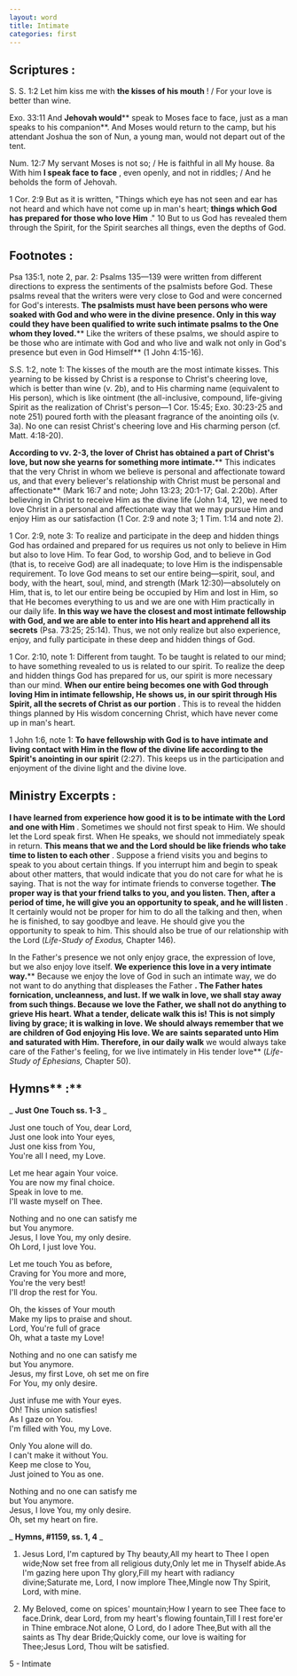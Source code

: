 ```yaml
---
layout: word
title: Intimate
categories: first
---
```


## Scriptures :

S. S. 1:2 Let him kiss me with **the kisses of his mouth** ! / For your love is better than wine.

Exo. 33:11 And **Jehovah would**** speak to Moses face to face, just as a man speaks to his companion**. And Moses would return to the camp, but his attendant Joshua the son of Nun, a young man, would not depart out of the tent.

Num. 12:7 My servant Moses is not so; / He is faithful in all My house. 8a With him **I speak face to face** , even openly, and not in riddles; / And he beholds the form of Jehovah.

1 Cor. 2:9 But as it is written, "Things which eye has not seen and ear has not heard and which have not come up in man's heart; **things which God has prepared for those who love Him** ." 10 But to us God has revealed them through the Spirit, for the Spirit searches all things, even the depths of God.

## Footnotes :

Psa 135:1, note 2, par. 2: Psalms 135—139 were written from different directions to express the sentiments of the psalmists before God. These psalms reveal that the writers were very close to God and were concerned for God's interests. **The psalmists must have been persons who were soaked with God and who were in the divine presence. Only in this way could they have been qualified to write such intimate psalms to the One whom they loved.**** Like the writers of these psalms, we should aspire to be those who are intimate with God and who live and walk not only in God's presence but even in God Himself** (1 John 4:15-16).

S.S. 1:2, note 1: The kisses of the mouth are the most intimate kisses. This yearning to be kissed by Christ is a response to Christ's cheering love, which is better than wine (v. 2b), and to His charming name (equivalent to His person), which is like ointment (the all-inclusive, compound, life-giving Spirit as the realization of Christ's person—1 Cor. 15:45; Exo. 30:23-25 and note 251) poured forth with the pleasant fragrance of the anointing oils (v. 3a). No one can resist Christ's cheering love and His charming person (cf. Matt. 4:18-20).

**According to vv. 2-3, the lover of Christ has obtained a part of Christ's love, but now she yearns for something more intimate.**** This indicates that the very Christ in whom we believe is personal and affectionate toward us, and that every believer's relationship with Christ must be personal and affectionate** (Mark 16:7 and note; John 13:23; 20:1-17; Gal. 2:20b). After believing in Christ to receive Him as the divine life (John 1:4, 12), we need to love Christ in a personal and affectionate way that we may pursue Him and enjoy Him as our satisfaction (1 Cor. 2:9 and note 3; 1 Tim. 1:14 and note 2).

1 Cor. 2:9, note 3: To realize and participate in the deep and hidden things God has ordained and prepared for us requires us not only to believe in Him but also to love Him. To fear God, to worship God, and to believe in God (that is, to receive God) are all inadequate; to love Him is the indispensable requirement. To love God means to set our entire being—spirit, soul, and body, with the heart, soul, mind, and strength (Mark 12:30)—absolutely on Him, that is, to let our entire being be occupied by Him and lost in Him, so that He becomes everything to us and we are one with Him practically in our daily life. **In this way we have the closest and most intimate fellowship with God, and we are able to enter into His heart and apprehend all its secrets** (Psa. 73:25; 25:14). Thus, we not only realize but also experience, enjoy, and fully participate in these deep and hidden things of God.

1 Cor. 2:10, note 1: Different from taught. To be taught is related to our mind; to have something revealed to us is related to our spirit. To realize the deep and hidden things God has prepared for us, our spirit is more necessary than our mind. **When our entire being becomes one with God through loving Him in intimate fellowship, He shows us, in our spirit through His Spirit, all the secrets of Christ as our portion** . This is to reveal the hidden things planned by His wisdom concerning Christ, which have never come up in man's heart.

1 John 1:6, note 1: **To have fellowship with God is to have intimate and living contact with Him in the flow of the divine life according to the Spirit's anointing in our spirit** (2:27). This keeps us in the participation and enjoyment of the divine light and the divine love.

## Ministry Excerpts :

**I have learned from experience how good it is to be intimate with the Lord and one with Him** . Sometimes we should not first speak to Him. We should let the Lord speak first. When He speaks, we should not immediately speak in return. **This means that we and the Lord should be like friends who take time to listen to each other** . Suppose a friend visits you and begins to speak to you about certain things. If you interrupt him and begin to speak about other matters, that would indicate that you do not care for what he is saying. That is not the way for intimate friends to converse together. **The proper way is that your friend talks to you, and you listen. Then, after a period of time, he will give you an opportunity to speak, and he will listen** . It certainly would not be proper for him to do all the talking and then, when he is finished, to say goodbye and leave. He should give you the opportunity to speak to him. This should also be true of our relationship with the Lord (_Life-Study of Exodus,_ Chapter 146).

In the Father's presence we not only enjoy grace, the expression of love, but we also enjoy love itself. **We experience this love in a very intimate way.**** Because we enjoy the love of God in such an intimate way, we do not want to do anything that displeases the Father **. The Father hates fornication, uncleanness, and lust. If we walk in love, we shall stay away from such things. Because we love the Father, we shall not do anything to grieve His heart. What a tender, delicate walk this is! This is not simply living by grace; it is walking in love. We should always remember that we are children of God enjoying His love. We are saints separated unto Him and saturated with Him. Therefore, in our daily walk** we would always take care of the Father's feeling, for we live intimately in His tender love** (_Life-Study of Ephesians,_ Chapter 50).

## Hymns** :**

_ **Just One Touch ss. 1-3** _

Just one touch of You, dear Lord,  
Just one look into Your eyes,   
Just one kiss from You,  
You're all I need, my Love.

Let me hear again Your voice.  
You are now my final choice.  
Speak in love to me.  
I'll waste myself on Thee.

Nothing and no one can satisfy me   
but You anymore.  
Jesus, I love You, my only desire.  
Oh Lord, I just love You.

Let me touch You as before,  
Craving for You more and more,  
You're the very best!  
I'll drop the rest for You.

Oh, the kisses of Your mouth  
Make my lips to praise and shout.  
Lord, You're full of grace  
Oh, what a taste my Love!

Nothing and no one can satisfy me  
but You anymore.  
Jesus, my first Love, oh set me on fire  
For You, my only desire.

Just infuse me with Your eyes.  
Oh! This union satisfies!  
As I gaze on You.  
I'm filled with You, my Love.

Only You alone will do.  
I can't make it without You.  
Keep me close to You,  
Just joined to You as one.

Nothing and no one can satisfy me  
but You anymore.  
Jesus, I love You, my only desire.  
Oh, set my heart on fire.

_ **Hymns, #1159, ss. 1, 4** _

1. Jesus Lord, I'm captured by Thy beauty,All my heart to Thee I open wide;Now set free from all religious duty,Only let me in Thyself abide.As I'm gazing here upon Thy glory,Fill my heart with radiancy divine;Saturate me, Lord, I now implore Thee,Mingle now Thy Spirit, Lord, with mine.

1. My Beloved, come on spices' mountain;How I yearn to see Thee face to face.Drink, dear Lord, from my heart's flowing fountain,Till I rest fore'er in Thine embrace.Not alone, O Lord, do I adore Thee,But with all the saints as Thy dear Bride;Quickly come, our love is waiting for Thee;Jesus Lord, Thou wilt be satisfied.

5 - Intimate
